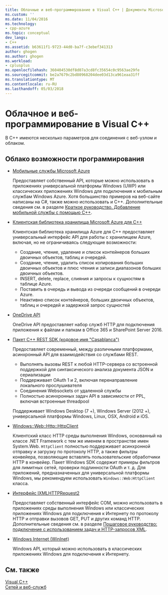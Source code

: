 ```yaml
---
title: Облачные и веб-программирование в Visual C++ | Документы Microsoft
ms.custom: ''
ms.date: 11/04/2016
ms.technology:
- cpp-azure
ms.topic: conceptual
dev_langs:
- C++
ms.assetid: b63611f1-9723-44d0-ba7f-c3ebef341313
author: ghogen
ms.author: ghogen
ms.workload:
- cplusplus
ms.openlocfilehash: 360404530df8d07a3cd8fc35654c0c9563ae29fe
ms.sourcegitcommit: be2a7679c2bd80968204dee03d13ca961eaa31ff
ms.translationtype: MT
ms.contentlocale: ru-RU
ms.lasthandoff: 05/03/2018
---
```

# <a name="cloud-and-web-programming-in-visual-c"></a>Облачное и веб-программирование в Visual C++

В C++ имеются несколько параметров для соединения с веб-узлом и облаком.

## <a name="cloud-programming-options"></a>Облако возможности программирования

- [Мобильные службы Microsoft Azure](http://www.windowsazure.com/develop/mobile/)

   Предоставляет собственный API, которые можно использовать в приложениях универсальной платформы Windows (UWP) или классических приложениях Windows для подключения к мобильным службам Windows Azure. Хотя большинство примеров на веб-сайте написаны на C#, также можно использовать и C++. Дополнительные сведения см. в разделе [Краткое руководство. Добавление мобильной службы с помощью C++](http://msdn.microsoft.com/library/windows/apps/dn263181.aspx).

- [Клиентская библиотека хранилища Microsoft Azure для C++](https://blogs.msdn.microsoft.com/windowsazurestorage/2015/04/29/microsoft-azure-storage-client-library-for-c-v1-0-0-general-availability/)

   Клиентская библиотека хранилища Azure для C++ предоставляет универсальный интерфейс API для работы с хранилищем Azure, включая, но не ограничиваясь следующие возможности:

  - Создание, чтение, удаление и список контейнеров больших двоичных объектов, таблиц и очередей.
  - Создание, чтение, удалить список копирования больших двоичных объектов и плюс чтения и записи диапазонов больших двоичных объектов.
  - INSERT, delete, replace, слияния и запросы к сущностям в таблице Azure.
  - Поставить в очередь и вывода из очереди сообщений в очереди Azure.
  - Неактивно список контейнеров, больших двоичных объектов, таблиц и очередей и задержкой запрос сущностей

- [OneDrive API](https://dev.onedrive.com/README.htm)

   OneDrive API предоставляет набор служб HTTP для подключения приложения к файлам и папкам в Office 365 и SharePoint Server 2016.

- [Пакет C++ REST SDK (кодовое имя "Casablanca")](https://github.com/Microsoft/cpprestsdk)

   Предоставляет современный, между различными платформами, асинхронный API для взаимодействия со службами REST.

  - Выполнять вызовы REST к любой HTTP-сервера со встроенной поддержкой для синтаксического анализа документа JSON и сериализации
  - Поддерживает OAuth 1 и 2, включая перенаправление локального прослушивателя
  - Соединения Websockets от удаленной службы
  - Полностью асинхронных задач API в зависимости от PPL, включая встроенные threadpool

   Поддерживает Windows Desktop (7 +), Windows Server (2012 +), универсальной платформы Windows, Linux, OSX, Android и iOS. 

- [Windows::Web::Http::HttpClient](https://msdn.microsoft.com/en-us/library/windows/apps/windows.web.http.httpclient.aspx)

   Клиентский класс HTTP среды выполнения Windows, основанный на классе .NET Framework с тем же именем в пространстве имен System.Web. `HttpClient` полностью поддерживает асинхронной отправку и загрузку по протоколу HTTP, а также фильтры конвейера, позволяющие вставлять пользовательские обработчики HTTP в конвейер. Пакет Windows SDK содержит примеры фильтров для лимитных сетей, проверки подлинности OAuth и т. д. Для приложений, предназначенных для универсальной платформы Windows, мы рекомендуем использовать `Windows::Web:HttpClient` класса. 

- [Интерфейс IXMLHTTPRequest2](http://msdn.microsoft.com/library/windows/apps/hh831151.aspx)

   Предоставляет собственный интерфейс COM, можно использовать в приложениях среды выполнения Windows или классических приложениях Windows для подключения к Интернету по протоколу HTTP и отправки вызовов GET, PUT и других команд HTTP. Дополнительные сведения см. в разделе [Пошаговое руководство: подключение с использованием задач и HTTP-запросов XML](../parallel/concrt/walkthrough-connecting-using-tasks-and-xml-http-requests.md).

- [Windows Internet (WinInet)](http://msdn.microsoft.com/library/windows/desktop/aa385331\(v=vs.85\).aspx)

   Windows API, который можно использовать в классических приложениях Windows для подключения к Интернету.

## <a name="see-also"></a>См. также

[Visual C++](../visual-cpp-in-visual-studio.md) <br/>
[Сетей и веб-служб](/windows/uwp/networking/)
